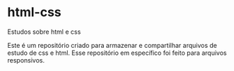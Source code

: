 # html-css
 Estudos sobre html e css

Este é um repositório criado para armazenar e compartilhar arquivos de estudo de css e html. Esse repositório em específico foi feito para arquivos responsivos.